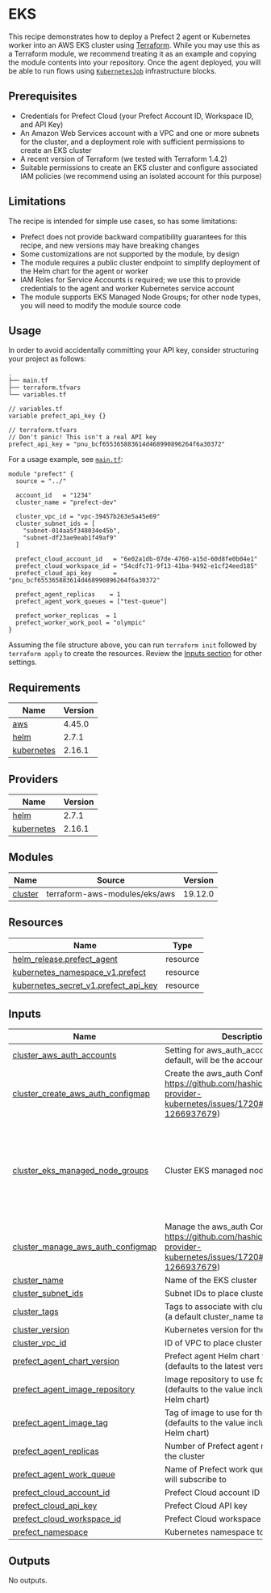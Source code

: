 # EKS

This recipe demonstrates how to deploy a Prefect 2 agent or Kubernetes worker into an AWS EKS cluster using [Terraform](https://www.terraform.io/). While you may use this as a Terraform module, we recommend treating it as an example and copying the module contents into your repository. Once the agent deployed, you will be able to run flows using [`KubernetesJob`](https://docs.prefect.io/concepts/infrastructure/#kubernetesjob) infrastructure blocks.

## Prerequisites

* Credentials for Prefect Cloud (your Prefect Account ID, Workspace ID, and API Key)
* An Amazon Web Services account with a VPC and one or more subnets for the cluster, and a deployment role with sufficient permissions to create an EKS cluster
* A recent version of Terraform (we tested with Terraform 1.4.2)
* Suitable permissions to create an EKS cluster and configure associated IAM policies (we recommend using an isolated account for this purpose)

## Limitations

The recipe is intended for simple use cases, so has some limitations:

* Prefect does not provide backward compatibility guarantees for this recipe, and new versions may have breaking changes
* Some customizations are not supported by the module, by design
* The module requires a public cluster endpoint to simplify deployment of the Helm chart for the agent or worker
* IAM Roles for Service Accounts is required; we use this to provide credentials to the agent and worker Kubernetes service account
* The module supports EKS Managed Node Groups; for other node types, you will need to modify the module source code

## Usage

In order to avoid accidentally committing your API key, consider structuring your project as follows:

```
.
├── main.tf
├── terraform.tfvars
└── variables.tf
```

```hcl
// variables.tf
variable prefect_api_key {}
```

```hcl
// terraform.tfvars
// Don't panic! This isn't a real API key
prefect_api_key = "pnu_bcf655365883614d468990896264f6a30372"
```

For a usage example, see [`main.tf`](./example/main.tf):

```hcl
module "prefect" {
  source = "../"

  account_id   = "1234"
  cluster_name = "prefect-dev"

  cluster_vpc_id = "vpc-39457b263e5a45e69"
  cluster_subnet_ids = [
    "subnet-014aa5f348034e45b",
    "subnet-df23ae9eab1f49af9"
  ]

  prefect_cloud_account_id   = "6e02a1db-07de-4760-a15d-60d8fe0b04e1"
  prefect_cloud_workspace_id = "54cdfc71-9f13-41ba-9492-e1cf24eed185"
  prefect_cloud_api_key      = "pnu_bcf655365883614d468990896264f6a30372"

  prefect_agent_replicas    = 1
  prefect_agent_work_queues = ["test-queue"]

  prefect_worker_replicas  = 1
  prefect_worker_work_pool = "olympic"
}
```

Assuming the file structure above, you can run `terraform init` followed by `terraform apply` to create the resources. Review the [Inputs section](#inputs) for other settings.

<!-- BEGIN_TF_DOCS -->
## Requirements

| Name | Version |
|------|---------|
| <a name="requirement_aws"></a> [aws](#requirement\_aws) | 4.45.0 |
| <a name="requirement_helm"></a> [helm](#requirement\_helm) | 2.7.1 |
| <a name="requirement_kubernetes"></a> [kubernetes](#requirement\_kubernetes) | 2.16.1 |

## Providers

| Name | Version |
|------|---------|
| <a name="provider_helm"></a> [helm](#provider\_helm) | 2.7.1 |
| <a name="provider_kubernetes"></a> [kubernetes](#provider\_kubernetes) | 2.16.1 |

## Modules

| Name | Source | Version |
|------|--------|---------|
| <a name="module_cluster"></a> [cluster](#module\_cluster) | terraform-aws-modules/eks/aws | 19.12.0 |

## Resources

| Name | Type |
|------|------|
| [helm_release.prefect_agent](https://registry.terraform.io/providers/hashicorp/helm/2.7.1/docs/resources/release) | resource |
| [kubernetes_namespace_v1.prefect](https://registry.terraform.io/providers/hashicorp/kubernetes/2.16.1/docs/resources/namespace_v1) | resource |
| [kubernetes_secret_v1.prefect_api_key](https://registry.terraform.io/providers/hashicorp/kubernetes/2.16.1/docs/resources/secret_v1) | resource |

## Inputs

| Name | Description | Type | Default | Required |
|------|-------------|------|---------|:--------:|
| <a name="input_cluster_aws_auth_accounts"></a> [cluster\_aws\_auth\_accounts](#input\_cluster\_aws\_auth\_accounts) | Setting for aws\_auth\_accounts (by default, will be the account\_id) | `list(string)` | `null` | no |
| <a name="input_cluster_create_aws_auth_configmap"></a> [cluster\_create\_aws\_auth\_configmap](#input\_cluster\_create\_aws\_auth\_configmap) | Create the aws\_auth ConfigMap (see https://github.com/hashicorp/terraform-provider-kubernetes/issues/1720#issuecomment-1266937679) | `bool` | `false` | no |
| <a name="input_cluster_eks_managed_node_groups"></a> [cluster\_eks\_managed\_node\_groups](#input\_cluster\_eks\_managed\_node\_groups) | Cluster EKS managed node groups | `any` | <pre>{<br>  "capacity_type": "SPOT",<br>  "desired_size": 1,<br>  "instance_types": [<br>    "m6a.large"<br>  ],<br>  "max_size": 10,<br>  "min_size": 1<br>}</pre> | no |
| <a name="input_cluster_manage_aws_auth_configmap"></a> [cluster\_manage\_aws\_auth\_configmap](#input\_cluster\_manage\_aws\_auth\_configmap) | Manage the aws\_auth ConfigMap (see https://github.com/hashicorp/terraform-provider-kubernetes/issues/1720#issuecomment-1266937679) | `bool` | `true` | no |
| <a name="input_cluster_name"></a> [cluster\_name](#input\_cluster\_name) | Name of the EKS cluster | `string` | `"prefect"` | no |
| <a name="input_cluster_subnet_ids"></a> [cluster\_subnet\_ids](#input\_cluster\_subnet\_ids) | Subnet IDs to place cluster in | `list(string)` | n/a | yes |
| <a name="input_cluster_tags"></a> [cluster\_tags](#input\_cluster\_tags) | Tags to associate with cluster resources (a default cluster\_name tag will apply) | `map(any)` | `{}` | no |
| <a name="input_cluster_version"></a> [cluster\_version](#input\_cluster\_version) | Kubernetes version for the cluster | `string` | `"1.24"` | no |
| <a name="input_cluster_vpc_id"></a> [cluster\_vpc\_id](#input\_cluster\_vpc\_id) | ID of VPC to place cluster in | `string` | n/a | yes |
| <a name="input_prefect_agent_chart_version"></a> [prefect\_agent\_chart\_version](#input\_prefect\_agent\_chart\_version) | Prefect agent Helm chart version to install (defaults to the latest version) | `string` | `""` | no |
| <a name="input_prefect_agent_image_repository"></a> [prefect\_agent\_image\_repository](#input\_prefect\_agent\_image\_repository) | Image repository to use for the agent (defaults to the value included in the Helm chart) | `string` | `""` | no |
| <a name="input_prefect_agent_image_tag"></a> [prefect\_agent\_image\_tag](#input\_prefect\_agent\_image\_tag) | Tag of image to use for the agent (defaults to the value included in the Helm chart) | `string` | `""` | no |
| <a name="input_prefect_agent_replicas"></a> [prefect\_agent\_replicas](#input\_prefect\_agent\_replicas) | Number of Prefect agent replicas to run in the cluster | `number` | `1` | no |
| <a name="input_prefect_agent_work_queue"></a> [prefect\_agent\_work\_queue](#input\_prefect\_agent\_work\_queue) | Name of Prefect work queue that agents will subscribe to | `string` | `"default"` | no |
| <a name="input_prefect_cloud_account_id"></a> [prefect\_cloud\_account\_id](#input\_prefect\_cloud\_account\_id) | Prefect Cloud account ID | `string` | n/a | yes |
| <a name="input_prefect_cloud_api_key"></a> [prefect\_cloud\_api\_key](#input\_prefect\_cloud\_api\_key) | Prefect Cloud API key | `string` | n/a | yes |
| <a name="input_prefect_cloud_workspace_id"></a> [prefect\_cloud\_workspace\_id](#input\_prefect\_cloud\_workspace\_id) | Prefect Cloud workspace ID | `string` | n/a | yes |
| <a name="input_prefect_namespace"></a> [prefect\_namespace](#input\_prefect\_namespace) | Kubernetes namespace to create | `string` | `"prefect"` | no |

## Outputs

No outputs.
<!-- END_TF_DOCS -->
